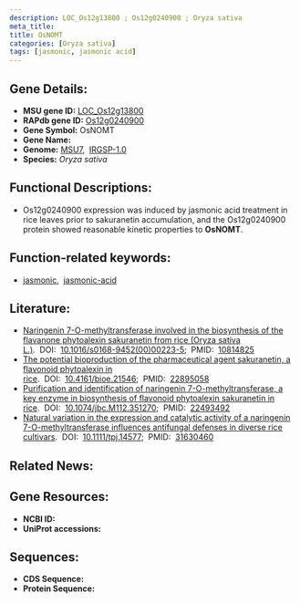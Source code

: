 ```yaml
---
description: LOC_Os12g13800 ; Os12g0240900 ; Oryza sativa
meta_title:
title: OsNOMT
categories: [Oryza sativa]
tags: [jasmonic, jasmonic acid]
---
```


## Gene Details:
- **MSU gene ID:** [LOC_Os12g13800](http://rice.uga.edu/cgi-bin/ORF_infopage.cgi?orf=LOC_Os12g13800)  
- **RAPdb gene ID:** [Os12g0240900](https://rapdb.dna.affrc.go.jp/locus/?name=Os12g0240900)  
- **Gene Symbol:** OsNOMT
- **Gene Name:**
- **Genome:**  [MSU7](http://rice.uga.edu/),&nbsp;&nbsp;[IRGSP-1.0](https://rapdb.dna.affrc.go.jp/download/irgsp1.html)
- **Species:** *Oryza sativa*

## Functional Descriptions:
   - Os12g0240900 expression was induced by jasmonic acid treatment in rice leaves prior to sakuranetin accumulation, and the Os12g0240900 protein showed reasonable kinetic properties to **OsNOMT**.

## Function-related keywords:
   - [jasmonic](/tags/jasmonic/),&nbsp;&nbsp;[jasmonic-acid](/tags/jasmonic-acid/)

## Literature:
   - [Naringenin 7-O-methyltransferase involved in the biosynthesis of the flavanone phytoalexin sakuranetin from rice (Oryza sativa L.)](https://www.doi.org/10.1016/s0168-9452(00)00223-5).&nbsp;&nbsp;DOI:&nbsp;&nbsp;[10.1016/s0168-9452(00)00223-5](https://www.doi.org/10.1016/s0168-9452(00)00223-5);&nbsp;&nbsp;PMID:&nbsp;&nbsp;[10814825](https://pubmed.ncbi.nlm.nih.gov/10814825/)
   - [The potential bioproduction of the pharmaceutical agent sakuranetin, a flavonoid phytoalexin in rice](https://www.doi.org/10.4161/bioe.21546).&nbsp;&nbsp;DOI:&nbsp;&nbsp;[10.4161/bioe.21546](https://www.doi.org/10.4161/bioe.21546);&nbsp;&nbsp;PMID:&nbsp;&nbsp;[22895058](https://pubmed.ncbi.nlm.nih.gov/22895058/)
   - [Purification and identification of naringenin 7-O-methyltransferase, a key enzyme in biosynthesis of flavonoid phytoalexin sakuranetin in rice](https://www.doi.org/10.1074/jbc.M112.351270).&nbsp;&nbsp;DOI:&nbsp;&nbsp;[10.1074/jbc.M112.351270](https://www.doi.org/10.1074/jbc.M112.351270);&nbsp;&nbsp;PMID:&nbsp;&nbsp;[22493492](https://pubmed.ncbi.nlm.nih.gov/22493492/)
   - [Natural variation in the expression and catalytic activity of a naringenin 7-O-methyltransferase influences antifungal defenses in diverse rice cultivars](https://www.doi.org/10.1111/tpj.14577).&nbsp;&nbsp;DOI:&nbsp;&nbsp;[10.1111/tpj.14577](https://www.doi.org/10.1111/tpj.14577);&nbsp;&nbsp;PMID:&nbsp;&nbsp;[31630460](https://pubmed.ncbi.nlm.nih.gov/31630460/)

## Related News:

## Gene Resources:
- **NCBI ID:**  []()
- **UniProt accessions:** [](https://www.uniprot.org/uniprotkb//entry)

## Sequences:
- **CDS Sequence:**
- **Protein Sequence:**
